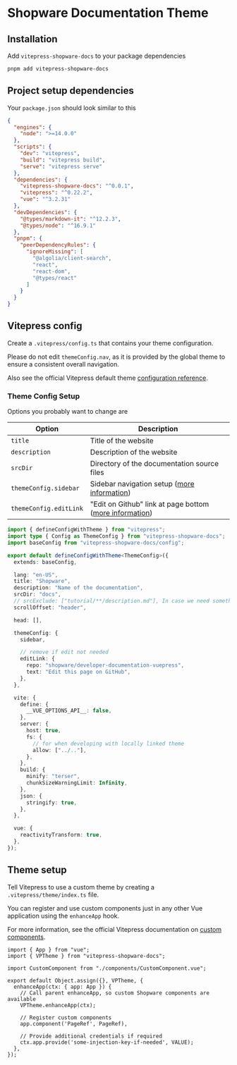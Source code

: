 <h1 class="text-6xl mb-16 font-semibold accent">Shopware Documentation Theme</h1>

<PageRef title="Shopware Documentation Theme Components" sub="All components available for usage in the documentation theme" page="/components"/>

## Installation

Add `vitepress-shopware-docs` to your package dependencies

```bash
pnpm add vitepress-shopware-docs
```

## Project setup dependencies

Your `package.json` should look similar to this

```json
{
  "engines": {
    "node": ">=14.0.0"
  },
  "scripts": {
    "dev": "vitepress",
    "build": "vitepress build",
    "serve": "vitepress serve"
  },
  "dependencies": {
    "vitepress-shopware-docs": "^0.0.1",
    "vitepress": "^0.22.2",
    "vue": "^3.2.31"
  },
  "devDependencies": {
    "@types/markdown-it": "^12.2.3",
    "@types/node": "^16.9.1"
  },
  "pnpm": {
    "peerDependencyRules": {
      "ignoreMissing": [
        "@algolia/client-search",
        "react",
        "react-dom",
        "@types/react"
      ]
    }
  }
}
```

## Vitepress config

Create a `.vitepress/config.ts` that contains your theme configuration.

Please do not edit `themeConfig.nav`, as it is provided by the global theme to ensure a consistent overall navigation.

Also see the official Vitepress default theme [configuration reference](https://vitepress.vuejs.org/config/theme-configs).

### Theme Config Setup

Options you probably want to change are

| Option                 | Description                                                                                        |
| ---------------------- | -------------------------------------------------------------------------------------------------- |
| `title`                | Title of the website                                                                               |
| `description`          | Description of the website                                                                         |
| `srcDir`               | Directory of the documentation source files                                                        |
| `themeConfig.sidebar`  | Sidebar navigation setup ([more information](https://vitepress.vuejs.org/guide/theme-sidebar))     |
| `themeConfig.editLink` | "Edit on Github" link at page bottom ([more information](https://vitepress.vuejs.org/guide/theme-edit-link#edit-link)) |

```ts
import { defineConfigWithTheme } from "vitepress";
import type { Config as ThemeConfig } from "vitepress-shopware-docs";
import baseConfig from "vitepress-shopware-docs/config";

export default defineConfigWithTheme<ThemeConfig>({
  extends: baseConfig,

  lang: "en-US",
  title: "Shopware",
  description: "Name of the documentation",
  srcDir: "docs",
  // srcExclude: ["tutorial/**/description.md"], In case we need something to be excluded
  scrollOffset: "header",

  head: [],

  themeConfig: {
    sidebar,

    // remove if edit not needed
    editLink: {
      repo: "shopware/developer-documentation-vuepress",
      text: "Edit this page on GitHub",
    },
  },

  vite: {
    define: {
      __VUE_OPTIONS_API__: false,
    },
    server: {
      host: true,
      fs: {
        // for when developing with locally linked theme
        allow: ["../.."],
      },
    },
    build: {
      minify: "terser",
      chunkSizeWarningLimit: Infinity,
    },
    json: {
      stringify: true,
    },
  },

  vue: {
    reactivityTransform: true,
  },
});
```

## Theme setup

Tell Vitepress to use a custom theme by creating a `.vitepress/theme/index.ts` file.

You can register and use custom components just in any other Vue application using the `enhanceApp` hook.

For more information, see the official Vitepress documentation on [custom components](https://vitepress.vuejs.org/guide/using-vue#registering-global-components-in-the-theme).

```ts{7-16}
import { App } from "vue";
import { VPTheme } from "vitepress-shopware-docs";

import CustomComponent from "./components/CustomComponent.vue";

export default Object.assign({}, VPTheme, {
  enhanceApp(ctx: { app: App }) {
    // Call parent enhanceApp, so custom Shopware components are available
    VPTheme.enhanceApp(ctx);

    // Register custom components
    app.component('PageRef', PageRef),

    // Provide additional credentials if required
    ctx.app.provide('some-injection-key-if-needed', VALUE);
  },
});
```
